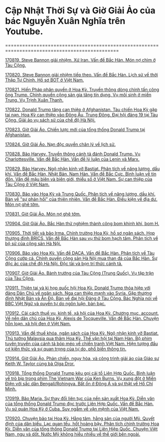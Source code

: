 # Cập Nhật Thời Sự và Giờ Giải Ảo của bác Nguyễn Xuân Nghĩa trên Youtube.



==============================================================================================

[170819. Steve Bannon giải nhiệm. Xứ Iran. Vấn đề Bắc Hàn. Món nợ chìm ở Tàu Cộng.](https://www.youtube.com/watch?v=adjKPMG6SUI)

[170820. Steve Bannon giải nhiệm tiếp theo. Vấn đề Bắc Hàn. Lịch sử về thời Thập Tự Chinh. Hồ sơ BOT ở Việt Nam.](https://www.youtube.com/watch?v=ZzMe90vzYXk)

[170821. Hiến Pháp phân quyền ở Hoa Kỳ. Truyền thông dòng chính tấn công ông Trump. Chính quyền cộng sản gia tăng tín dụng. Vụ môi sinh ở miền Trung. Vụ Trịnh Xuân Thanh.](https://www.youtube.com/watch?v=xnbVXSt-NjY)

[170822. Donald Trump tăng can thiệp ở Afghanistan. Tàu chiến Hoa Kỳ gặp tai nạn. Hoa Kỳ can thiệp vào Đông Âu, Trung Đông. Đại hội đảng 19 tại Tàu Cộng. Giải ảo vụ sách sử của chế độ Hà Nội.](https://www.youtube.com/watch?v=MLJ9HaVNbLo)

[170823. Giờ Giải Ảo. Chiến lược mới của tổng thống Donald Trump tại Afghanistan.](https://www.youtube.com/watch?v=gXS16P49LFI)

[170824. Giờ Giải Ảo. Nạn độc quyền chân lý về lịch sử.](https://www.youtube.com/watch?v=s7-1P8I2svY)

[170828. Bão Harvey. Truyền thông cánh tả đánh Donald Trump. Vụ Charlottesville. Vấn đề Bắc Hàn. Vấn đề lý luận của Lenin và Marx.](https://www.youtube.com/watch?v=xUdGLIosC10)

[170829. Bão Harvey. Ngộ nhận kính vỡ Bastiat. Phân tích về năng lượng, dầu khí. Vấn đề Bắc Hàn, Nhật Bản, Nam Hàn. Vấn đề Bắc Cực. Bình luận về tin đồn. Vấn đề mậu biên và biên giới, thiểu số ở Việt Nam. Sự can thiệp của Tàu Cộng ở Việt Nam.](https://www.youtube.com/watch?v=WOnZ-DtXpqU)

[170830. Bão vào Hoa Kỳ và Trung Quốc. Phân tích về năng lượng, dầu khí. Bàn về "sự phản hồi" của thiên nhiên. Vấn đề Bắc Hàn. Điều kiện về địa dư. Món nợ ghê tởm.](https://www.youtube.com/watch?v=cPYsf8jCaQc)

[170831. Giờ Giải Ảo. Món nợ ghê tởm.](https://www.youtube.com/watch?v=psjKs6HCnDQ)

[170904. Giờ Giải Ảo. Bắc Hàn thử nghiệm thành công bom khinh khí, bom H.](https://www.youtube.com/watch?v=aQzTpdbe4sU)

[170905. Thời tiết và bão Irma. Chính trường Hoa Kỳ, hồ sơ ngân sách. Họp thượng đỉnh BRICS. Vấn đề Bắc Hàn sau vụ thử bom hạch tâm. Phân tích về bộ sử của cộng sản Hà Nội.](https://www.youtube.com/watch?v=fNIfGUdI4Aw)

[170906. Bão vào Hoa Kỳ. Vấn đề DACA. Vấn đề Bắc Hàn. Phân tích về Tàu Cộng cướp cá. Chính quyền cộng sản Hà Nội mua than đá của Bắc Hàn. Sự độc ác của chế độ Hà Nội. Độc tài và bọn trí thức cánh tả.](https://www.youtube.com/watch?v=KHMquToK6wk)

[170907. Giờ Giải Ảo. Bành trướng của Tàu Cộng (Trung Quốc). Vụ tập trận của Tàu Cộng.](https://www.youtube.com/watch?v=hxbq8RK3xRw)

[170911. Thiên tai và kì họp quốc hội Hoa Kỳ. Donald Trump thỏa hiệp với đảng Dân Chủ về ngân sách. Nga can thiệp mạnh vào Syria. Gặp thượng đỉnh Nhật Bản và Ấn Độ. Bàn về đại hội Đảng ở Tàu Cộng. Bác Nghĩa nói về BBC Việt Ngữ và quyền tự do ngôn luận, bàn bạc.](https://www.youtube.com/watch?v=_njfmQY168g)

[170912. Cải cách thuế vụ, kinh tế, xã hội của Hoa Kỳ. Chương mục, account. Về nền dân chủ của Hoa Kỳ, Alexis de Tocqueville. Vấn đề Bắc Hàn. Chuyện hỗn loạn, xã hội đen ở Việt Nam.](https://www.youtube.com/watch?v=ZEqlrssahoE)

[170913. Vấn đề thuế khóa, ngân sách của Hoa Kỳ. Ngộ nhận kính vỡ Bastiat. Thủ tướng Malaysia qua thăm Hoa Kỳ. Thế vận hội tại Nam Hàn. Bộ phim tuyên truyền của cánh tả bóp méo về chiến tranh Việt Nam. Hiện tượng đầu cơ kiến thức và sự quan trọng của tự do, phổ biến thông tin.](https://www.youtube.com/watch?v=9A5uTgymOW4)

[170914. Giờ Giải Ảo. Phản chiến, ngụy hòa, và công trình giải ảo của Giáo sư Keith W. Taylor cùng bà Olga Dror.](https://www.youtube.com/watch?v=STEC8CZXsc4)

[170918. Tổng thống Donald Trump kêu gọi cải tổ Liên Hợp Quốc. Bình luận về trò bịp trong phim The Vietnam War của Ken Burns. Vụ xung đột ở Miến Điện với sắc dân Bengali/Rohingya. Bất ổn ở Đông Á và sự thật về Hồ Chí Minh.](https://www.youtube.com/watch?v=yhtzFsWkCIw)

[170919. Bão Maria. Sự thay đổi liên tục của nền sản xuất Hoa Kỳ. Diễn văn của tổng thống Donald Trump đọc trước Liên Hợp Quốc. Vấn đề Bắc Hàn. Vụ sứ quán Hoa Kỳ ở Cuba. Suy ngẫm về vận mệnh của Việt Nam.](https://www.youtube.com/watch?v=H-dDkIktOno)

[170920. Chuyện bão tại Hoa Kỳ. Hằng tâm, hằng sản của người Mỹ. Quyết định của dân biểu. Lạc quan tếu, hốt hoảng bậy. Phân tích chính trường Hoa Kỳ. Diễn văn của tổng thống Donald Trump tại Liên Hiệp Quốc. Chuyện Việt Nam, ngu và dốt. Nước Mỹ không hiểu nhiều về thế giới bên ngoài.](https://www.youtube.com/watch?v=9sMOOOm1xiE)

